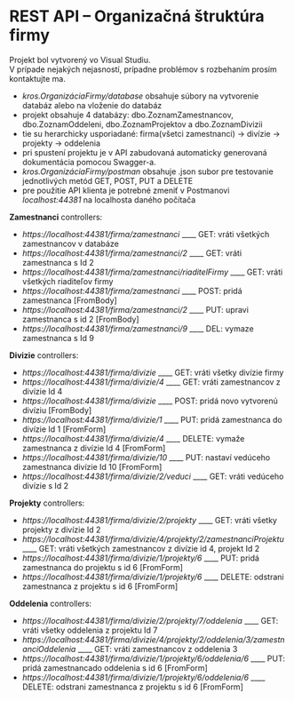 # REST API – Organizačná štruktúra firmy
Projekt bol vytvorený vo Visual Studiu. <br>
V prípade nejakých nejasností, prípadne problémov s rozbehaním prosím kontaktujte ma.
  - *kros.OrganizáciaFirmy/database* obsahuje súbory na vytvorenie databáz alebo na vloženie do databáz
  - projekt obsahuje 4 databázy: dbo.ZoznamZamestnancov, dbo.ZoznamOddeleni, dbo.ZoznamProjektov a dbo.ZoznamDivizii
  - tie su herarchicky usporiadané: firma(všetci zamestnanci) → divízie → projekty → oddelenia
  - pri spustení projektu je v API zabudovaná automaticky generovaná dokumentácia pomocou Swagger-a.
  - *kros.OrganizáciaFirmy/postman* obsahuje .json subor pre testovanie jednotlivých metód GET, POST, PUT a DELETE
  - pre použitie API klienta je potrebné zmeniť v Postmanovi *localhost:44381* na localhosta daného počítača

**Zamestnanci** controllers:
- *https://localhost:44381/firma/zamestnanci* ____ GET: vráti všetkých zamestnancov v databáze
- *https://localhost:44381/firma/zamestnanci/2* ____ GET: vráti zamestnanca s Id 2
- *https://localhost:44381/firma/zamestnanci/riaditelFirmy* ____ GET: vráti všetkých riaditeľov firmy
- *https://localhost:44381/firma/zamestnanci* ____ POST: pridá zamestnanca [FromBody]
- *https://localhost:44381/firma/zamestnanci/2* ____ PUT: upravi zamestnanca s id 2 [FromBody] 
- *https://localhost:44381/firma/zamestnanci/9* ____ DEL: vymaze zamestnanca s Id 9

**Divizie** controllers:
- *https://localhost:44381/firma/divizie* ____ GET: vráti všetky divízie firmy
- *https://localhost:44381/firma/divizie/4* ____ GET: vráti zamestnancov z divízie Id 4
- *https://localhost:44381/firma/divizie* ____ POST: pridá novo vytvorenú divíziu [FromBody]
- *https://localhost:44381/firma/divizie/1* ____ PUT: pridá zamestnanca do divízie Id 1 [FromForm]
- *https://localhost:44381/firma/divizie/4* ____ DELETE: vymaže zamestnanca z divízie Id 4 [FromForm]
- *https://localhost:44381/firma/divizie/10* ____ PUT: nastaví vedúceho zamestnanca divízie Id 10 [FromForm]
- *https://localhost:44381/firma/divizie/2/veduci* ____ GET: vráti vedúceho divízie s Id 2

**Projekty** controllers:
- *https://localhost:44381/firma/divizie/2/projekty* ____ GET: vráti všetky projekty z divízie Id 2
- *https://localhost:44381/firma/divizie/4/projekty/2/zamestnanciProjektu* ____ GET: vráti všetkých zamestnancov z divízie id 4, projekt Id 2
- *https://localhost:44381/firma/divizie/1/projekty/6* ____ PUT: pridá zamestnanca do projektu s id 6  [FromForm]
- *https://localhost:44381/firma/divizie/1/projekty/6* ____ DELETE: odstrani zamestnanca z projektu s id 6  [FromForm]

**Oddelenia** controllers:
- *https://localhost:44381/firma/divizie/2/projekty/7/oddelenia* ____ GET: vráti všetky oddelenia z projektu Id 7
- *https://localhost:44381/firma/divizie/4/projekty/2/oddelenia/3/zamestnanciOddelenia* ____ GET: vráti zamestnancov z oddelenia 3
- *https://localhost:44381/firma/divizie/1/projekty/6/oddelenia/6* ____ PUT: pridá zamestnancado oddelenia s id 6  [FromForm]
- *https://localhost:44381/firma/divizie/1/projekty/6/oddelenia/6* ____ DELETE: odstrani zamestnanca z projektu s id 6 [FromForm]

